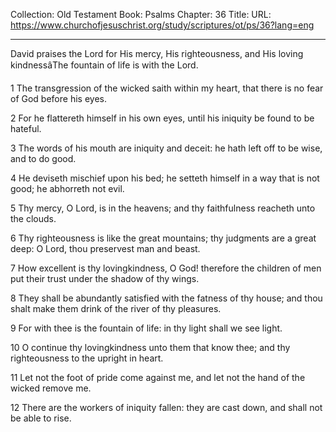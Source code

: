 Collection: Old Testament
Book: Psalms
Chapter: 36
Title: 
URL: https://www.churchofjesuschrist.org/study/scriptures/ot/ps/36?lang=eng

---

David praises the Lord for His mercy, His righteousness, and His loving kindnessâThe fountain of life is with the Lord.

1 The transgression of the wicked saith within my heart, that there is no fear of God before his eyes.

2 For he flattereth himself in his own eyes, until his iniquity be found to be hateful.

3 The words of his mouth are iniquity and deceit: he hath left off to be wise, and to do good.

4 He deviseth mischief upon his bed; he setteth himself in a way that is not good; he abhorreth not evil.

5 Thy mercy, O Lord, is in the heavens; and thy faithfulness reacheth unto the clouds.

6 Thy righteousness is like the great mountains; thy judgments are a great deep: O Lord, thou preservest man and beast.

7 How excellent is thy lovingkindness, O God! therefore the children of men put their trust under the shadow of thy wings.

8 They shall be abundantly satisfied with the fatness of thy house; and thou shalt make them drink of the river of thy pleasures.

9 For with thee is the fountain of life: in thy light shall we see light.

10 O continue thy lovingkindness unto them that know thee; and thy righteousness to the upright in heart.

11 Let not the foot of pride come against me, and let not the hand of the wicked remove me.

12 There are the workers of iniquity fallen: they are cast down, and shall not be able to rise.
